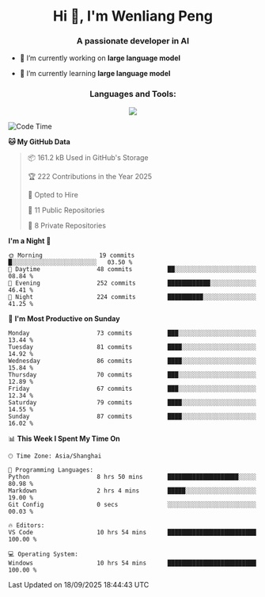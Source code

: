 <h1 align="center">Hi 👋, I'm Wenliang Peng</h1>
<h3 align="center">A passionate developer in AI</h3>

- 🔭 I’m currently working on **large language model**

- 🌱 I’m currently learning **large language model**

<!-- <h3 align="left">Connect with me:</h3> -->
<!-- <p align="left">
</p> -->

<h3 align="center">Languages and Tools:</h3>
<p align="center">
  <a href="https://skillicons.dev">
    <img src="https://skillicons.dev/icons?i=cpp,ros,docker,azure,git,linux,py,pytorch,cmake,githubactions,powershell,md&perline=6" />
  </a>
</p>


<!-- <p><img align="center" src="https://github-readme-stats.vercel.app/api/top-langs?username=bpwl0121&show_icons=true&locale=en&layout=compact" alt="bpwl0121" /></p> -->

<!-- <p><img align="center" src="https://github-readme-streak-stats.herokuapp.com/?user=bpwl0121&" alt="bpwl0121" /></p> -->

<!--START_SECTION:waka-->
![Code Time](http://img.shields.io/badge/Code%20Time-426%20hrs%2034%20mins-blue)

**🐱 My GitHub Data** 

> 📦 161.2 kB Used in GitHub's Storage 
 > 
> 🏆 222 Contributions in the Year 2025
 > 
> 💼 Opted to Hire
 > 
> 📜 11 Public Repositories 
 > 
> 🔑 8 Private Repositories 
 > 
**I'm a Night 🦉** 

```text
🌞 Morning                19 commits          █░░░░░░░░░░░░░░░░░░░░░░░░   03.50 % 
🌆 Daytime                48 commits          ██░░░░░░░░░░░░░░░░░░░░░░░   08.84 % 
🌃 Evening                252 commits         ████████████░░░░░░░░░░░░░   46.41 % 
🌙 Night                  224 commits         ██████████░░░░░░░░░░░░░░░   41.25 % 
```
📅 **I'm Most Productive on Sunday** 

```text
Monday                   73 commits          ███░░░░░░░░░░░░░░░░░░░░░░   13.44 % 
Tuesday                  81 commits          ████░░░░░░░░░░░░░░░░░░░░░   14.92 % 
Wednesday                86 commits          ████░░░░░░░░░░░░░░░░░░░░░   15.84 % 
Thursday                 70 commits          ███░░░░░░░░░░░░░░░░░░░░░░   12.89 % 
Friday                   67 commits          ███░░░░░░░░░░░░░░░░░░░░░░   12.34 % 
Saturday                 79 commits          ████░░░░░░░░░░░░░░░░░░░░░   14.55 % 
Sunday                   87 commits          ████░░░░░░░░░░░░░░░░░░░░░   16.02 % 
```


📊 **This Week I Spent My Time On** 

```text
🕑︎ Time Zone: Asia/Shanghai

💬 Programming Languages: 
Python                   8 hrs 50 mins       ████████████████████░░░░░   80.98 % 
Markdown                 2 hrs 4 mins        █████░░░░░░░░░░░░░░░░░░░░   19.00 % 
Git Config               0 secs              ░░░░░░░░░░░░░░░░░░░░░░░░░   00.03 % 

🔥 Editors: 
VS Code                  10 hrs 54 mins      █████████████████████████   100.00 % 

💻 Operating System: 
Windows                  10 hrs 54 mins      █████████████████████████   100.00 % 
```


 Last Updated on 18/09/2025 18:44:43 UTC
<!--END_SECTION:waka-->
